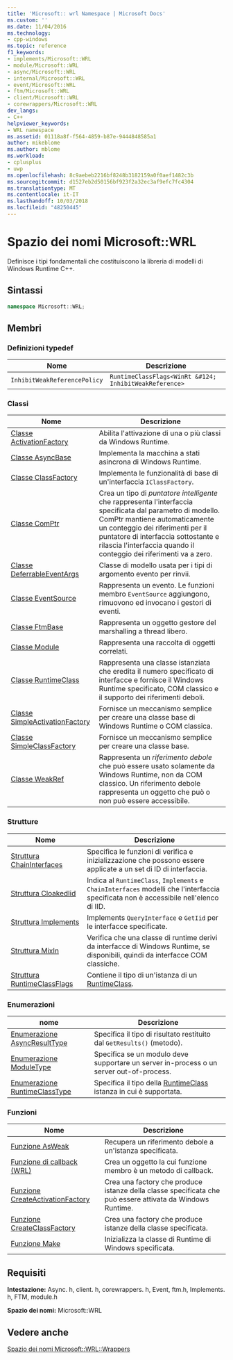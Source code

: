 ```yaml
---
title: 'Microsoft:: wrl Namespace | Microsoft Docs'
ms.custom: ''
ms.date: 11/04/2016
ms.technology:
- cpp-windows
ms.topic: reference
f1_keywords:
- implements/Microsoft::WRL
- module/Microsoft::WRL
- async/Microsoft::WRL
- internal/Microsoft::WRL
- event/Microsoft::WRL
- ftm/Microsoft::WRL
- client/Microsoft::WRL
- corewrappers/Microsoft::WRL
dev_langs:
- C++
helpviewer_keywords:
- WRL namespace
ms.assetid: 01118a8f-f564-4859-b87e-9444848585a1
author: mikeblome
ms.author: mblome
ms.workload:
- cplusplus
- uwp
ms.openlocfilehash: 8c9aebeb2216bf8248b3182159a0f0aef1482c3b
ms.sourcegitcommit: d1527eb2d50156bf923f2a32ec3af9efc7fc4304
ms.translationtype: MT
ms.contentlocale: it-IT
ms.lasthandoff: 10/03/2018
ms.locfileid: "48250445"
---
```

# <a name="microsoftwrl-namespace"></a>Spazio dei nomi Microsoft::WRL

Definisce i tipi fondamentali che costituiscono la libreria di modelli di Windows Runtime C++.

## <a name="syntax"></a>Sintassi

```cpp
namespace Microsoft::WRL;
```

## <a name="members"></a>Membri

### <a name="typedefs"></a>Definizioni typedef

|Nome|Descrizione|
|----------|-----------------|
|`InhibitWeakReferencePolicy`|`RuntimeClassFlags<WinRt &#124; InhibitWeakReference>`|

### <a name="classes"></a>Classi

|Nome|Descrizione|
|----------|-----------------|
|[Classe ActivationFactory](../windows/activationfactory-class.md)|Abilita l'attivazione di una o più classi da Windows Runtime.|
|[Classe AsyncBase](../windows/asyncbase-class.md)|Implementa la macchina a stati asincrona di Windows Runtime.|
|[Classe ClassFactory](../windows/classfactory-class.md)|Implementa le funzionalità di base di un'interfaccia `IClassFactory`.|
|[Classe ComPtr](../windows/comptr-class.md)|Crea un tipo di *puntatore intelligente* che rappresenta l'interfaccia specificata dal parametro di modello. ComPtr mantiene automaticamente un conteggio dei riferimenti per il puntatore di interfaccia sottostante e rilascia l'interfaccia quando il conteggio dei riferimenti va a zero.|
|[Classe DeferrableEventArgs](../windows/deferrableeventargs-class.md)|Classe di modello usata per i tipi di argomento evento per rinvii.|
|[Classe EventSource](../windows/eventsource-class.md)|Rappresenta un evento. Le funzioni membro `EventSource` aggiungono, rimuovono ed invocano i gestori di eventi.|
|[Classe FtmBase](../windows/ftmbase-class.md)|Rappresenta un oggetto gestore del marshalling a thread libero.|
|[Classe Module](../windows/module-class.md)|Rappresenta una raccolta di oggetti correlati.|
|[Classe RuntimeClass](../windows/runtimeclass-class.md)|Rappresenta una classe istanziata che eredita il numero specificato di interfacce e fornisce il Windows Runtime specificato, COM classico e il supporto dei riferimenti deboli.|
|[Classe SimpleActivationFactory](../windows/simpleactivationfactory-class.md)|Fornisce un meccanismo semplice per creare una classe base di Windows Runtime o COM classica.|
|[Classe SimpleClassFactory](../windows/simpleclassfactory-class.md)|Fornisce un meccanismo semplice per creare una classe base.|
|[Classe WeakRef](../windows/weakref-class.md)|Rappresenta un *riferimento debole* che può essere usato solamente da Windows Runtime, non da COM classico. Un riferimento debole rappresenta un oggetto che può o non può essere accessibile.|

### <a name="structures"></a>Strutture

|Nome|Descrizione|
|----------|-----------------|
|[Struttura ChainInterfaces](../windows/chaininterfaces-structure.md)|Specifica le funzioni di verifica e inizializzazione che possono essere applicate a un set di ID di interfaccia.|
|[Struttura CloakedIid](../windows/cloakediid-structure.md)|Indica al `RuntimeClass`, `Implements` e `ChainInterfaces` modelli che l'interfaccia specificata non è accessibile nell'elenco di IID.|
|[Struttura Implements](../windows/implements-structure.md)|Implements `QueryInterface` e `GetIid` per le interfacce specificate.|
|[Struttura MixIn](../windows/mixin-structure.md)|Verifica che una classe di runtime derivi da interfacce di Windows Runtime, se disponibili, quindi da interfacce COM classiche.|
|[Struttura RuntimeClassFlags](../windows/runtimeclassflags-structure.md)|Contiene il tipo di un'istanza di un [RuntimeClass](../windows/runtimeclass-class.md).|

### <a name="enumerations"></a>Enumerazioni

|nome|Descrizione|
|----------|-----------------|
|[Enumerazione AsyncResultType](../windows/asyncresulttype-enumeration.md)|Specifica il tipo di risultato restituito dal `GetResults()` (metodo).|
|[Enumerazione ModuleType](../windows/moduletype-enumeration.md)|Specifica se un modulo deve supportare un server in-process o un server out-of-process.|
|[Enumerazione RuntimeClassType](../windows/runtimeclasstype-enumeration.md)|Specifica il tipo della [RuntimeClass](../windows/runtimeclass-class.md) istanza in cui è supportata.|

### <a name="functions"></a>Funzioni

|Nome|Descrizione|
|----------|-----------------|
|[Funzione AsWeak](../windows/asweak-function.md)|Recupera un riferimento debole a un'istanza specificata.|
|[Funzione di callback (WRL)](../windows/callback-function-wrl.md)|Crea un oggetto la cui funzione membro è un metodo di callback.|
|[Funzione CreateActivationFactory](../windows/createactivationfactory-function.md)|Crea una factory che produce istanze della classe specificata che può essere attivata da Windows Runtime.|
|[Funzione CreateClassFactory](../windows/createclassfactory-function.md)|Crea una factory che produce istanze della classe specificata.|
|[Funzione Make](../windows/make-function.md)|Inizializza la classe di Runtime di Windows specificata.|

## <a name="requirements"></a>Requisiti

**Intestazione:** Async. h, client. h, corewrappers. h, Event, ftm.h, Implements. h, FTM, module.h

**Spazio dei nomi:** Microsoft::WRL

## <a name="see-also"></a>Vedere anche

[Spazio dei nomi Microsoft::WRL::Wrappers](../windows/microsoft-wrl-wrappers-namespace.md)